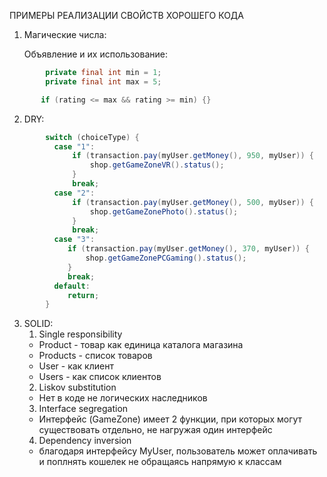 ПРИМЕРЫ РЕАЛИЗАЦИИ СВОЙСТВ ХОРОШЕГО КОДА

1. Магические числа:

   Объявление и их использование:
```java
        private final int min = 1;
        private final int max = 5;
```
```java
       if (rating <= max && rating >= min) {}
```
2. DRY:
```java
        switch (choiceType) {
          case "1":
              if (transaction.pay(myUser.getMoney(), 950, myUser)) {
                  shop.getGameZoneVR().status();
              }
              break;
          case "2":
              if (transaction.pay(myUser.getMoney(), 500, myUser)) {
                  shop.getGameZonePhoto().status();
              }
              break;
          case "3":
             if (transaction.pay(myUser.getMoney(), 370, myUser)) {
                 shop.getGameZonePCGaming().status();
             }
             break;
          default:
             return;
        }        
```
3. SOLID:
   1. Single responsibility
   - Product - товар как единица каталога магазина
   - Products - список товаров
   - User - как клиент
   - Users - как список клиентов
   2. Liskov substitution
   - Нет в коде не логических наследников
   3. Interface segregation
   - Интерфейс (GameZone) имеет 2 функции, при которых могут существовать отдельно, не нагружая один интерфейс
   4. Dependency inversion
   - благодаря интерфейсу MyUser, пользователь может оплачивать и поплнять кошелек не обращаясь напрямую к классам 